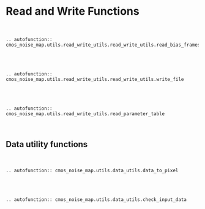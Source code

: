 # Read and Write Functions

<br>

```{eval-rst}
.. autofunction:: cmos_noise_map.utils.read_write_utils.read_write_utils.read_bias_frames
```

<br><br>

```{eval-rst}
.. autofunction:: cmos_noise_map.utils.read_write_utils.read_write_utils.write_file
```

<br><br>

```{eval-rst}
.. autofunction:: cmos_noise_map.utils.read_write_utils.read_parameter_table
```

<br>

## Data utility functions

<br>

```{eval-rst}
.. autofunction:: cmos_noise_map.utils.data_utils.data_to_pixel
```

<br><br>

```{eval-rst}
.. autofunction:: cmos_noise_map.utils.data_utils.check_input_data
```

<br>